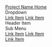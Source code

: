 <div className="ui fixed inverted menu">
  <div className="ui container">
    <a href="#" className="header item">
      Project Name
    </a>
    <a href="#" className="item">Home</a>
    <div className="ui simple dropdown item">
      Dropdown <i className="dropdown icon"></i>
      <div className="menu">
        <a className="item" href="#">Link Item</a>
        <a className="item" href="#">Link Item</a>
        <div className="divider"></div>
        <div className="header">Header Item</div>
        <div className="item">
          <i className="dropdown icon"></i>
          Sub Menu
          <div className="menu">
            <a className="item" href="#">Link Item</a>
            <a className="item" href="#">Link Item</a>
          </div>
        </div>
        <a className="item" href="#">Link Item</a>
      </div>
    </div>
  </div>
</div>
